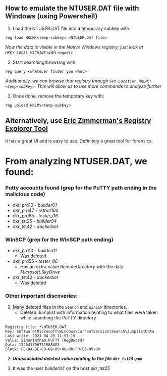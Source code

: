 ## How to emulate the NTUSER.DAT file with Windows (using Powershell)

1. Load the NTUSER.DAT file into a temporary subkey with:

``reg load HKLM\<temp-subkey> <NTUSER.DAT file>``

*Now the data is visible in the Native Windows registry; just look at ``HKEY_LOCAL_MACHINE`` with  ``regedit``*

2. Start searching/browsing with:

``reg query <whatever folder you want>``

*Additionally, we can browse that registry through ``Set-Location HKLM:\<temp-subkey>``.  This will allow us to use more commands to analyze further*

3. Once done, remove the temporary key with:

``reg unload HKLM\<temp-subkey>``

## Alternatively, use [Eric Zimmerman's Registry Explorer Tool](https://ericzimmerman.github.io/#!index.md)

It has a great UI and is easy to use.  Definitely a great tool for forensics.

# From analyzing NTUSER.DAT, we found:

### Putty accounts found (grep for the PuTTY path ending in the malicious code)
+ dkr_prd10 - *builder01*
+ dkr_prd47 - *rktbot100*
+ dkr_prd55 - *tester_06*
+ dkr_tst25 - *builder04*
+ dkr_tst42 - *dockerbot*

### WinSCP (grep for the WinSCP path ending)
+ dkr_prd10 - *builder01*
	+ Was deleted
+ dkr_prd55 - *tester_06*
	+ Has an extra value *RemoteDirectory* with the data *Microsoft.SkyDrive* 
+ dkr_tst42 - *dockerbot*
	+ Was deleted

### Other important discoveries: 
1. Many deleted files in the `Search` and `WinSCP` directories.
	+ Deleted Jumplist with information relating to what files were taken while searching the PuTTY directory
```
Registry file: *\NTUSER.DAT
Key: Software\Microsoft\Windows\CurrentVersion\Search\JumplistData
Last write: 2021-04-29 11:51:15
Value: SimonTatham.PuTTY (RegQword)
Data: 132641706751588483
Slack: F8-8A-0E-00-08-00-00-00-F0-E3-09-00
```

2. ***Unassociated deleted value relating to the file `dkr_tst25.ppk`***

3. It was the user *builder04* on the host *dkr_tst25*